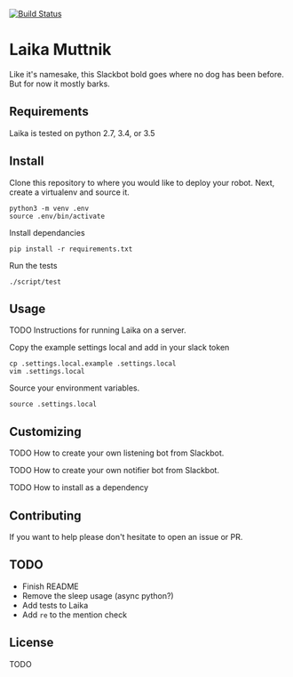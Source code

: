 
[![Build Status](https://travis-ci.org/hockeybuggy/laika-muttnik.svg?branch=master)](https://travis-ci.org/hockeybuggy/laika-muttnik)

# Laika Muttnik

Like it's namesake, this Slackbot bold goes where no dog has been before. But
for now it mostly barks.

## Requirements

Laika is tested on python 2.7, 3.4, or 3.5

## Install

Clone this repository to where you would like to deploy your robot. Next,
create a virtualenv and source it.

    python3 -m venv .env
    source .env/bin/activate


Install dependancies

    pip install -r requirements.txt

Run the tests

    ./script/test

## Usage

TODO Instructions for running Laika on a server.

Copy the example settings local and add in your slack token

    cp .settings.local.example .settings.local
    vim .settings.local

Source your environment variables.

    source .settings.local

## Customizing

TODO How to create your own listening bot from Slackbot.

TODO How to create your own notifier bot from Slackbot.

TODO How to install as a dependency

## Contributing

If you want to help please don't hesitate to open an issue or PR.

## TODO

- Finish README
- Remove the sleep usage (async python?)
- Add tests to Laika
- Add `re` to the mention check

## License

TODO
